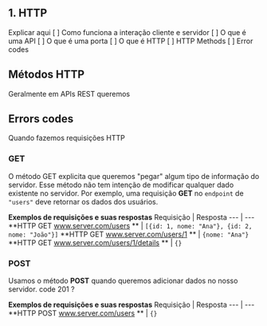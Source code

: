 
## 1. HTTP

Explicar aqui
[ ] Como funciona a interação cliente e servidor
[ ] O que é uma API
[ ] O que é uma porta
[ ] O que é HTTP
[ ] HTTP Methods
[ ] Error codes


## Métodos HTTP
Geralmente em APIs REST queremos 

## Errors codes
Quando fazemos requisições HTTP 

### GET
O método GET explicita que queremos "pegar" algum tipo de informação do servidor. Esse método não tem intenção de modificar qualquer dado existente no servidor.
Por exemplo, uma requisição **GET** no `endpoint` de `"users"` deve retornar os dados dos usuários.

**Exemplos de requisições e suas respostas**
Requisição | Resposta
--- | ---
**HTTP GET www.server.com/users ** | `[{id: 1, nome: "Ana"}, {id: 2, nome: "João"}]`
**HTTP GET www.server.com/users/1 ** | `{nome: "Ana"}`
**HTTP GET www.server.com/users/1/details ** | `{}`

### POST
Usamos o método **POST** quando queremos adicionar dados no nosso servidor.
code 201 ? 

**Exemplos de requisições e suas respostas**
Requisição | Resposta
--- | ---
**HTTP POST www.server.com/users ** | `{}`

